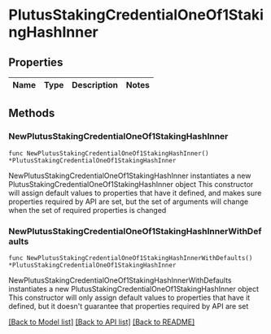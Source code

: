 # PlutusStakingCredentialOneOf1StakingHashInner

## Properties

Name | Type | Description | Notes
------------ | ------------- | ------------- | -------------

## Methods

### NewPlutusStakingCredentialOneOf1StakingHashInner

`func NewPlutusStakingCredentialOneOf1StakingHashInner() *PlutusStakingCredentialOneOf1StakingHashInner`

NewPlutusStakingCredentialOneOf1StakingHashInner instantiates a new PlutusStakingCredentialOneOf1StakingHashInner object
This constructor will assign default values to properties that have it defined,
and makes sure properties required by API are set, but the set of arguments
will change when the set of required properties is changed

### NewPlutusStakingCredentialOneOf1StakingHashInnerWithDefaults

`func NewPlutusStakingCredentialOneOf1StakingHashInnerWithDefaults() *PlutusStakingCredentialOneOf1StakingHashInner`

NewPlutusStakingCredentialOneOf1StakingHashInnerWithDefaults instantiates a new PlutusStakingCredentialOneOf1StakingHashInner object
This constructor will only assign default values to properties that have it defined,
but it doesn't guarantee that properties required by API are set


[[Back to Model list]](../README.md#documentation-for-models) [[Back to API list]](../README.md#documentation-for-api-endpoints) [[Back to README]](../README.md)


